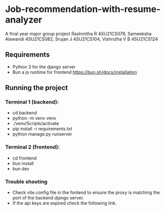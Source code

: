 # Job-recommendation-with-resume-analyzer
A final year major group project Rashmitha R 4SU21CS078, Sameeksha Alawandi 4SU21CS082, Srujan J 4SU21CS104, Vishrutha V B 4SU21CS124

## Requirements
- Python 3 for the django server
- Bun a js runtime for frontend https://bun.sh/docs/installation

## Running the project
### Terminal 1 (backend):
- cd backend
- python -m venv venv
- ./venv/Scripts/activate
- pip install -r requirements.txt
- python manage.py runserver

### Terminal 2 (frontend):
- cd frontend
- bun install
- bun dev

### Trouble shooting
- Check vite.config file in the fontend to ensure the proxy is matching the port of the backend django server.
- If the api keys are expired check the following link.
